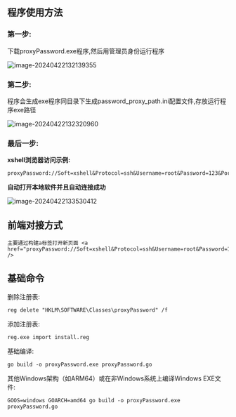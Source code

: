 ## 程序使用方法

### 第一步:

下载proxyPassword.exe程序,然后用管理员身份运行程序

![image-20240422132139355](https://wxy-md.oss-cn-shanghai.aliyuncs.com/image-20240422132139355.png)

### 第二步:

程序会生成exe程序同目录下生成password_proxy_path.ini配置文件,存放运行程序exe路径

![image-20240422132320960](https://wxy-md.oss-cn-shanghai.aliyuncs.com/image-20240422132320960.png)

### 最后一步:

**xshell浏览器访问示例:**

```
proxyPassword://Soft=xshell&Protocol=ssh&Username=root&Password=123&Port=21&Host=127.0.0.1
```

**自动打开本地软件并且自动连接成功**

![image-20240422133530412](https://wxy-md.oss-cn-shanghai.aliyuncs.com/image-20240422133530412.png)

## 前端对接方式

```
主要通过构建a标签打开新页面 <a href="proxyPassword://Soft=xshell&Protocol=ssh&Username=root&Password=123&Port=21&Host=127.0.0.1" />
```

## 基础命令
删除注册表:
```
reg delete "HKLM\SOFTWARE\Classes\proxyPassword" /f
```
添加注册表:
```
reg.exe import install.reg
```
基础编译:
```
go build -o proxyPassword.exe proxyPassword.go
```
其他Windows架构（如ARM64）或在非Windows系统上编译Windows EXE文件:
```
GOOS=windows GOARCH=amd64 go build -o proxyPassword.exe proxyPassword.go
```